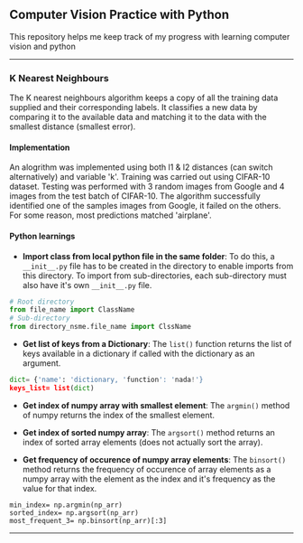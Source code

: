 ## Computer Vision Practice with Python
This repository helps me keep track of my progress with learning computer vision and python

---------------------------------------------------------------------------------------------------
### K Nearest Neighbours
The K nearest neighbours algorithm keeps a copy of all the training data supplied and their corresponding labels. It classifies a new data by comparing it to the available data and matching it to the data with the smallest distance (smallest error).

#### Implementation
An alogrithm was implemented using both l1 & l2 distances (can switch alternatively) and variable 'k'. 
Training was carried out using CIFAR-10 dataset.
Testing was performed with 3 random images from Google and 4 images from the test batch of CIFAR-10.
The algorithm successfully identified one of the samples images from Google, it failed on the others. For some reason, most predictions matched 'airplane'.

#### Python learnings
* __Import class from local python file in the same folder__: To do this, a `__init__.py` file has to be created in the directory to enable imports from this directory. To import from sub-directories, each sub-directory must also have it's own `__init__.py` file.
```python
# Root directory
from file_name import ClassName
# Sub-directory
from directory_nsme.file_name import ClssName
```

* __Get list of keys from a Dictionary__: The `list()` function returns the list of keys available in a dictionary if called with the dictionary as an argument.
```python
dict= {'name': 'dictionary, 'function': 'nada!'}
keys_list= list(dict)
```

* __Get index of numpy array with smallest element__: The `argmin()` method of numpy returns the index of the smallest element.

* __Get index of sorted numpy array__: The `argsort()` method returns an index of sorted array elements (does not actually sort the array).

* __Get frequency of occurence of numpy array elements__: The `binsort()` method returns the frequency of occurence of array elements as a numpy array with the element as the index and it's frequency as the value for that index.

```
min_index= np.argmin(np_arr)
sorted_index= np.argsort(np_arr)
most_frequent_3= np.binsort(np_arr)[:3]
```
---------------------------------------------------------------------------------------------------
